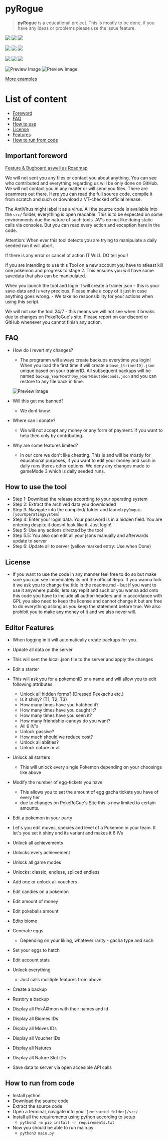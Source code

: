 # pyRogue
> **pyRogue** is a educational project. This is mostly to be done, if you have any ideas or problems please use the issue feature.

[<img src="https://img.shields.io/badge/Windows-blue">](https://github.com/RogueEdit/onlineRogueEditor/releases/download/v0.1.4/pyRogue-Windows.zip) <img src="https://img.shields.io/badge/f0b53593a97007587041f4c39dbf14e207d3db4402ed0ebe7504404f0584982a-blue"> [<img src="https://img.shields.io/badge/Virus%20Total-blue">](https://www.virustotal.com/gui/file/f0b53593a97007587041f4c39dbf14e207d3db4402ed0ebe7504404f0584982a?nocache=1) 

[<img src="https://img.shields.io/badge/Linux-Green">](https://github.com/RogueEdit/onlineRogueEditor/releases/download/v0.1.4/pyRogue-Linux.zip) <img src="https://img.shields.io/badge/1869cc6b281dd4989f1b01b910639b64e20d593e93272ae1e92bafedbe296c25-Green"> [<img src="https://img.shields.io/badge/Virus%20Total-Green">](https://www.virustotal.com/gui/file/1869cc6b281dd4989f1b01b910639b64e20d593e93272ae1e92bafedbe296c25?nocache=1)

[<img src="https://img.shields.io/badge/Mac-silver">](https://github.com/RogueEdit/onlineRogueEditor/releases/download/v0.1.4/pyRogue-MacIntel.zip) <img src="https://img.shields.io/badge/955ae749b5b8aafb2791de0b701cbda4c108f348f5580f41851ec162fb78de73-silver"> [<img src="https://img.shields.io/badge/Virus%20Total-silver">](https://www.virustotal.com/gui/file/955ae749b5b8aafb2791de0b701cbda4c108f348f5580f41851ec162fb78de73?nocache=1)

![Preview Image](.github/previews/main.png)
![Preview Image](.github/previews/tool.png)

[More examples](PREVIEW.md)

# List of content
- [Foreword](https://github.com/RogueEdit/onlineRogueEditor?tab=readme-ov-file#important-foreword)
- [FAQ](https://github.com/RogueEdit/onlineRogueEditor?tab=readme-ov-file#faq)
- [How to use](https://github.com/RogueEdit/onlineRogueEditor?tab=readme-ov-file#how-to-use-the-tool)
- [License](https://github.com/RogueEdit/onlineRogueEditor?tab=readme-ov-file#license)
- [Features](https://github.com/RogueEdit/onlineRogueEditor?tab=readme-ov-file#editor-features)
- [How to run from code](https://github.com/RogueEdit/onlineRogueEditor?tab=readme-ov-file#how-to-run-from-code)

## Important foreword
[Feature & Bugboard aswell as Roadmap](https://github.com/orgs/RogueEdit/projects/7)

We will not sent you any files or contact you about anything. You can see who contributed and everything regarding us will be only done on GitHub. We will not contact you in any matter or will send you files. There are scammers out there. Here you can read the full source code, compile it from scratch and such or download a VT-checked official release.

The AntiVirus might label it as a virus. All the source code is available into the `src/` folder, everything is open readable. This is to be expected on some environments due the nature of such tools. AV's do not like doing static calls via consoles. But you can read every action and exception here in the code.

Attention: When ever this tool detects you are trying to manipulate a daily seeded run it will abort.

If there is any error or cancel of action IT WILL DO tell you!!

If you are intending to use this Tool on a new account you have to atleast kill one pokemon and progress to stage 2. This ensures you will have some savedata that also can be manipulated.

When you launch the tool and login it will create a trainer.json - this is your save-data and is very precious. Please make a copy of it just in case anything goes wrong. - We take no responsibility for your actions when using this script. 

We will not use the tool 24/7 - this means we will not see when it breaks due to changes on PokeRoGue's site. Please report on our discord or GitHub whenever you cannot finish any action.

## FAQ

- How do i revert my changes?
  - The programm will always create backups everytime you login! When you load the first time it will create a `base_[trinerID].json` unique based on your trainerID. All subsequent backups will be named `backup_YearMonthDay_HourMinuteSeconds.json` and you can restore to any file back in time.

  ![Preview Image](.github/previews/backup.png)

- Will this get me banned?
  - We dont know. 

- Where can i donate?
  - We will not accept any money or any form of payment. If you want to help then only by contributing.

- Why are some features limited?
  - In our core we don't like cheating. This is and will be mostly for educational purposes, if you want to edit your money and such in daily runs theres other options. We deny any changes made to gameMode 3 which is daily seeded runs.

## How to use the tool

- Step 1: Download the release according to your operating system
- Step 2: Extract the archived data you downloaded
- Step 3: Navigate into the compiled/ folder and launch `pyRogue-[yourOperatingSystem]`
- Step 4: Enter your login data. Your password is in a hidden field. You are entering despite it doesnt look like it. Just login!
- Step 5: Use any actions directed by the tool
- Step 5.5: You also can edit all your jsons manually and afterwards update to server
- Step 6: Update all to server (yellow marked entry: Use when Done)

## License

- If you want to use the code in any manner feel free to do so but make sure you can see immediately its not the official Repo. If you wanna fork it we ask you to change the title in the readme.md -  but if you want to use it anywhere public, lets say replit and such or you wanna add onto this code you have to include all author-headers and in accordance with GPL you also need to keep the license and cannot change it but are free to do everything aslong as you keep the statement before true. We also prohibit you to make any money of it and we also never will.
 
## Editor Features

- When logging in it will automatically create backups for you.

- Update all data on the server
- This will sent the local .json file to the server and apply the changes

- Edit a starter
- This will ask you for a pokemonID or a name and will allow you to edit following attributes:
  - Unlock all hidden forms? (Dressed Peekachu etc.)
  - Is it shiny? (T1, T2, T3)
  - How many times have you hatched it?
  - How many times have you caught it?
  - How many times have you seen it?
  - How many friendship-candys do you want?
  - All 6 IV's
  - Unlock passive? 
  - How much should we reduce cost?
  - Unlock all ablities?
  - Unlock nature or all

- Unlock all starters
  - This will unlock every single Pokemon depending on your choosings like above

- Modify the number of egg-tickets you have
  - This allows you to set the amount of egg gacha tickets you have of every tier
  - due to changes on PokeRoGue's Site this is now limited to certain amounts.

- Edit a pokemon in your party
- Let's you edit moves, species and level of a Pokemon in your team. It let's you set it shiny and its variant and makes it 6 IVs

- Unlock all achievements
- Unlocks every achievement

- Unlock all game modes
- Unlocks: classic, endless, spliced endless

- Add one or unlock all vouchers
- Edit candies on a pokemon
- Edit amount of money
- Edit pokeballs amount
- Edito biome
- Generate eggs
  - Depending on your liking, whatever rarity - gacha type and such
- Set your eggs to hatch
- Edit account stats
- Unlock everything
    - Just calls mulitiple features from above

- Create a backup
- Restory a backup

- Display all PokÃ©mon with their names and id
- Display all Biomes IDs
- Display all Moves IDs
- Display all Voucher IDs
- Display all Natures
- Display all Nature Slot IDs
- Save data to server via open accesible API calls

## How to run from code
 - Install python
 - Download the source code
 - Extract the source code
 - Open a terminal, navigate into your `[extracted_folder]/src/`
 - Install all the requirements using python according to setup
   - `python3 -m pip install -r requirements.txt`
 - Now you should be able to run main.py
   - `python3 main.py`

<meta name="keywords" content="pokerogue, pokerogue save editor, pokerogue, rogueEditor, free, gacha, ticket, tickets, egg, eggs, shiny, save, edit, pokemon, unlimited, hack, hacks, cheat, cheats, trainer, table, pokedex, dex, wave, money, level, levels, iv, ivs, stat, stats, item, items, api, mod, mods, tool, tools, education, python">